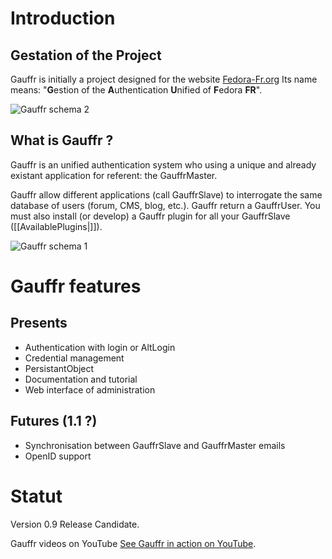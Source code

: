 Introduction
============

Gestation of the Project
------------------------
Gauffr is initially a project designed for the website [Fedora-Fr.org](http://www.fedora-fr.org) Its name means: "**G**estion of the **A**uthentication **U**nified of **F**edora **FR**".

![Gauffr schema 2](http://www.llaumgui.com/public/gauffr/Gauffr_schema2.png "Gauffr schema 2")

What is Gauffr ?
----------------
Gauffr is an unified authentication system who using a unique and already existant application for referent: the GauffrMaster.

Gauffr allow different applications (call GauffrSlave) to interrogate the same database of users (forum, CMS, blog, etc.). Gauffr return a GauffrUser. You must also install (or develop) a Gauffr plugin for all your GauffrSlave ([[AvailablePlugins|]]).

![Gauffr schema 1](http://www.llaumgui.com/public/gauffr/Gauffr_schema.png "Gauffr schema 1")

Gauffr features
===============
Presents
--------
 * Authentication with login or AltLogin
 * Credential management
 * PersistantObject
 * Documentation and tutorial
 * Web interface of administration

Futures (1.1 ?)
---------------
 * Synchronisation between GauffrSlave and GauffrMaster emails
 * OpenID support

Statut
======
Version 0.9 Release Candidate.

Gauffr videos on YouTube
[See Gauffr in action on YouTube](http://www.youtube.com/user/llaumgui007#p/c/AE9E0F17191C21F1).